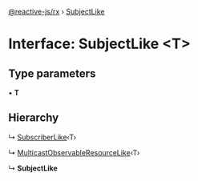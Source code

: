 [@reactive-js/rx](../README.md) › [SubjectLike](subjectlike.md)

# Interface: SubjectLike <**T**>

## Type parameters

▪ **T**

## Hierarchy

  ↳ [SubscriberLike](subscriberlike.md)‹T›

  ↳ [MulticastObservableResourceLike](multicastobservableresourcelike.md)‹T›

  ↳ **SubjectLike**
